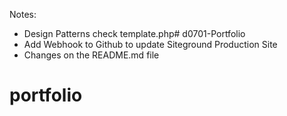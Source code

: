 Notes:

- Design Patterns check template.php# d0701-Portfolio
- Add Webhook to Github to update Siteground Production Site
- Changes on the README.md file
# portfolio
